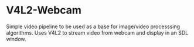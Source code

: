 # V4L2-Webcam

Simple video pipeline to be used as a base for image/video processsing algorithms. Uses
V4L2 to stream video from webcam and display in an SDL window.
